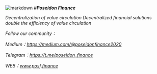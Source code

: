 ![markdown](https://i.loli.net/2020/09/01/KibJLznNl5fEWkV.png)
#***Poseidon Finance***

*Decentralization of value circulation 
Decentralized financial solutions double the efficiency of value circulation*

*Follow our community：*

*Medium：https://medium.com/@poseidonfinance2020*

*Telegram：https://t.me/poseidon_finance*

*WEB：www.posf.finance*


